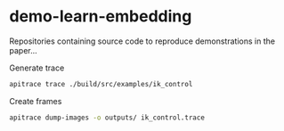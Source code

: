 # demo-learn-embedding
Repositories containing source code to reproduce demonstrations in the paper...

Generate trace
```sh
apitrace trace ./build/src/examples/ik_control
```
Create frames
```sh
apitrace dump-images -o outputs/ ik_control.trace
```

